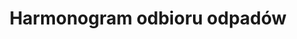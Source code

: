 ---
title: "Harmonogram odbioru odpadów"
short_name: "Harmonogramy"
draft: false
# page title background image
bg_image: "images/backgrounds/harmonogram.jpg"
feature_item:
   name : "Harmonogram"
   icon : "ti-calendar" # icon pack : https://themify.me/themify-icons
   content : "Sprawdź aktualny harmonogram na rok 2020/2021."
# category
category: "harmonogram"
# display aktualnosci
aktualnosci_enabled: "True"
# meta description
description : "Aktualne harmonogramy wywozu śmieci na rok 2020-2021"
---